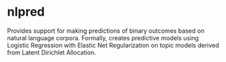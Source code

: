# nlpred
Provides support for making predictions of binary outcomes based on natural language corpora.  Formally, creates predictive models using Logistic Regression with Elastic Net Regularization on topic models derived from Latent Dirichlet Allocation.

